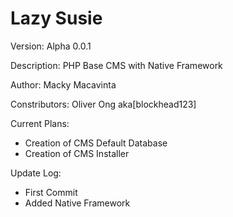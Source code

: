 Lazy Susie
==========

Version: Alpha 0.0.1

Description:
PHP Base CMS with Native Framework

Author: Macky Macavinta

Constributors: Oliver Ong aka[blockhead123]

Current Plans:
+ Creation of CMS Default Database
+ Creation of CMS Installer

Update Log:
+ First Commit
+ Added Native Framework
